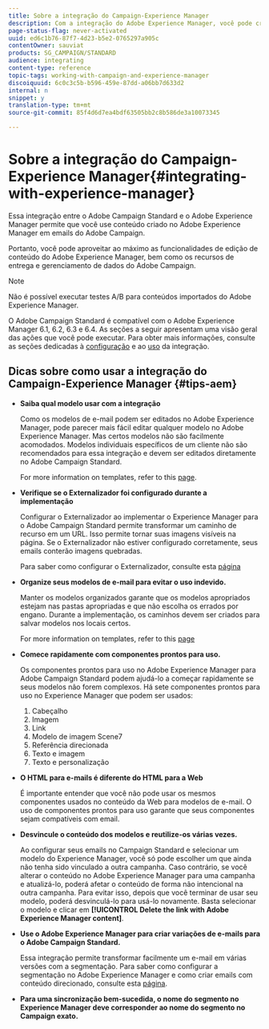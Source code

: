 ```yaml
---
title: Sobre a integração do Campaign-Experience Manager
description: Com a integração do Adobe Experience Manager, você pode criar conteúdo diretamente no AEM e usá-lo posteriormente no Adobe Campaign.
page-status-flag: never-activated
uuid: ed6c1b76-87f7-4d23-b5e2-0765297a905c
contentOwner: sauviat
products: SG_CAMPAIGN/STANDARD
audience: integrating
content-type: reference
topic-tags: working-with-campaign-and-experience-manager
discoiquuid: 6c0c3c5b-b596-459e-87dd-a06bb7d633d2
internal: n
snippet: y
translation-type: tm+mt
source-git-commit: 85f4d6d7ea4bdf63505bb2c8b586de3a10073345

---
```



# Sobre a integração do Campaign-Experience Manager{#integrating-with-experience-manager}

Essa integração entre o Adobe Campaign Standard e o Adobe Experience Manager permite que você use conteúdo criado no Adobe Experience Manager em emails do Adobe Campaign.

Portanto, você pode aproveitar ao máximo as funcionalidades de edição de conteúdo do Adobe Experience Manager, bem como os recursos de entrega e gerenciamento de dados do Adobe Campaign.

>[!NOTE]
>
>Não é possível executar testes A/B para conteúdos importados do Adobe Experience Manager.

O Adobe Campaign Standard é compatível com o Adobe Experience Manager 6.1, 6.2, 6.3 e 6.4. As seções a seguir apresentam uma visão geral das ações que você pode executar. Para obter mais informações, consulte as seções dedicadas à [configuração](https://helpx.adobe.com/experience-manager/6-4/sites/administering/using/campaignstandard.html) e ao [uso](https://helpx.adobe.com/experience-manager/6-4/sites/authoring/using/campaign.html) da integração.

## Dicas sobre como usar a integração do Campaign-Experience Manager {#tips-aem}

* **Saiba qual modelo usar com a integração**

   Como os modelos de e-mail podem ser editados no Adobe Experience Manager, pode parecer mais fácil editar qualquer modelo no Adobe Experience Manager. Mas certos modelos não são facilmente acomodados. Modelos individuais específicos de um cliente não são recomendados para essa integração e devem ser editados diretamente no Adobe Campaign Standard.

   For more information on templates, refer to this [page](https://docs.adobe.com/content/help/en/experience-manager-64/developing/platform/templates/templates.html).

* **Verifique se o Externalizador foi configurado durante a implementação**

   Configurar o Externalizador ao implementar o Experience Manager para o Adobe Campaign Standard permite transformar um caminho de recurso em um URL. Isso permite tornar suas imagens visíveis na página. Se o Externalizador não estiver configurado corretamente, seus emails conterão imagens quebradas.

   Para saber como configurar o Externalizador, consulte esta [página](https://docs.adobe.com/content/help/en/experience-manager-64/developing/platform/externalizer.html)

* **Organize seus modelos de e-mail para evitar o uso indevido.**

   Manter os modelos organizados garante que os modelos apropriados estejam nas pastas apropriadas e que não escolha os errados por engano. Durante a implementação, os caminhos devem ser criados para salvar modelos nos locais certos.

   For more information on templates, refer to this [page](https://docs.adobe.com/content/help/en/experience-manager-64/developing/platform/templates/templates.html#template-availability)

* **Comece rapidamente com componentes prontos para uso.**

   Os componentes prontos para uso no Adobe Experience Manager para Adobe Campaign Standard podem ajudá-lo a começar rapidamente se seus modelos não forem complexos.
Há sete componentes prontos para uso no Experience Manager que podem ser usados:
   1. Cabeçalho
   1. Imagem
   1. Link
   1. Modelo de imagem Scene7
   1. Referência direcionada
   1. Texto e imagem
   1. Texto e personalização

* **O HTML para e-mails é diferente do HTML para a Web**

   É importante entender que você não pode usar os mesmos componentes usados no conteúdo da Web para modelos de e-mail. O uso de componentes prontos para uso garante que seus componentes sejam compatíveis com email.

* **Desvincule o conteúdo dos modelos e reutilize-os várias vezes.**

   Ao configurar seus emails no Campaign Standard e selecionar um modelo do Experience Manager, você só pode escolher um que ainda não tenha sido vinculado a outra campanha. Caso contrário, se você alterar o conteúdo no Adobe Experience Manager para uma campanha e atualizá-lo, poderá afetar o conteúdo de forma não intencional na outra campanha.
Para evitar isso, depois que você terminar de usar seu modelo, poderá desvinculá-lo para usá-lo novamente. Basta selecionar o modelo e clicar em **[!UICONTROL Delete the link with Adobe Experience Manager content]**.

* **Use o Adobe Experience Manager para criar variações de e-mails para o Adobe Campaign Standard.**

   Essa integração permite transformar facilmente um e-mail em várias versões com a segmentação.
Para saber como configurar a segmentação no Adobe Experience Manager e como criar emails com conteúdo direcionado, consulte esta [página](https://docs.adobe.com/help/en/experience-manager-64/authoring/aem-adobe-campaign/target-adobe-campaign.html#setting-up-segmentation-in-aem).

* **Para uma sincronização bem-sucedida, o nome do segmento no Experience Manager deve corresponder ao nome do segmento no Campaign exato.**